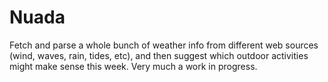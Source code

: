 Nuada
=====

Fetch and parse a whole bunch of weather info from different web sources (wind, waves, rain, tides, etc), and then suggest which outdoor activities might make sense this week. Very much a work in progress.